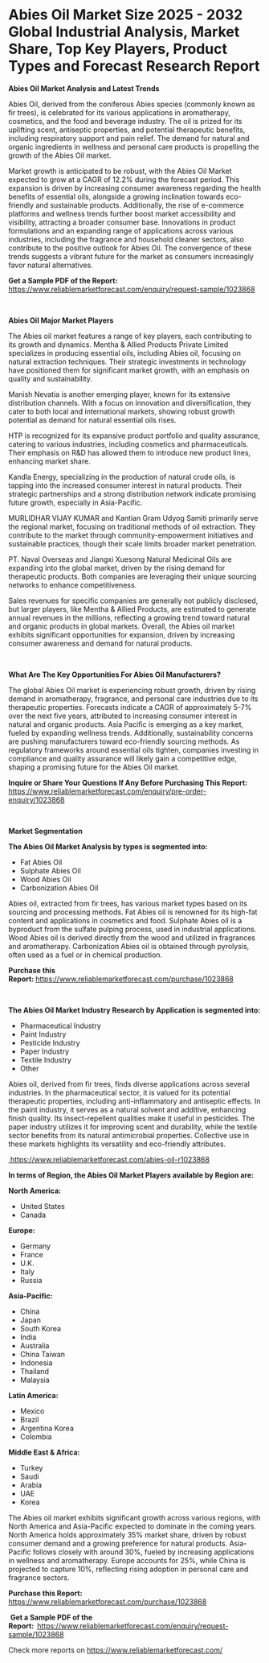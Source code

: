 <p><h1>Abies Oil Market Size 2025 - 2032 Global Industrial Analysis, Market Share, Top Key Players, Product Types and Forecast Research Report</h1></p><p><strong>Abies Oil Market Analysis and Latest Trends</strong></p>
<p><p>Abies Oil, derived from the coniferous Abies species (commonly known as fir trees), is celebrated for its various applications in aromatherapy, cosmetics, and the food and beverage industry. The oil is prized for its uplifting scent, antiseptic properties, and potential therapeutic benefits, including respiratory support and pain relief. The demand for natural and organic ingredients in wellness and personal care products is propelling the growth of the Abies Oil market.</p><p>Market growth is anticipated to be robust, with the Abies Oil Market expected to grow at a CAGR of 12.2% during the forecast period. This expansion is driven by increasing consumer awareness regarding the health benefits of essential oils, alongside a growing inclination towards eco-friendly and sustainable products. Additionally, the rise of e-commerce platforms and wellness trends further boost market accessibility and visibility, attracting a broader consumer base. Innovations in product formulations and an expanding range of applications across various industries, including the fragrance and household cleaner sectors, also contribute to the positive outlook for Abies Oil. The convergence of these trends suggests a vibrant future for the market as consumers increasingly favor natural alternatives.</p></p>
<p><strong>Get a Sample PDF of the Report:&nbsp;</strong> <a href="https://www.reliablemarketforecast.com/enquiry/request-sample/1023868?utm_campaign=2755&utm_medium=2&utm_source=Github&utm_content=ia&utm_term=05032025&utm_id=abies-oil">https://www.reliablemarketforecast.com/enquiry/request-sample/1023868</a></p>
<p>&nbsp;</p>
<p><strong>Abies Oil Major Market Players</strong></p>
<p><p>The Abies oil market features a range of key players, each contributing to its growth and dynamics. Mentha & Allied Products Private Limited specializes in producing essential oils, including Abies oil, focusing on natural extraction techniques. Their strategic investments in technology have positioned them for significant market growth, with an emphasis on quality and sustainability.</p><p>Manish Nevatia is another emerging player, known for its extensive distribution channels. With a focus on innovation and diversification, they cater to both local and international markets, showing robust growth potential as demand for natural essential oils rises.</p><p>HTP is recognized for its expansive product portfolio and quality assurance, catering to various industries, including cosmetics and pharmaceuticals. Their emphasis on R&D has allowed them to introduce new product lines, enhancing market share.</p><p>Kandla Energy, specializing in the production of natural crude oils, is tapping into the increased consumer interest in natural products. Their strategic partnerships and a strong distribution network indicate promising future growth, especially in Asia-Pacific.</p><p>MURLIDHAR VIJAY KUMAR and Kantian Gram Udyog Samiti primarily serve the regional market, focusing on traditional methods of oil extraction. They contribute to the market through community-empowerment initiatives and sustainable practices, though their scale limits broader market penetration.</p><p>PT. Naval Overseas and Jiangxi Xuesong Natural Medicinal Oils are expanding into the global market, driven by the rising demand for therapeutic products. Both companies are leveraging their unique sourcing networks to enhance competitiveness.</p><p>Sales revenues for specific companies are generally not publicly disclosed, but larger players, like Mentha & Allied Products, are estimated to generate annual revenues in the millions, reflecting a growing trend toward natural and organic products in global markets. Overall, the Abies oil market exhibits significant opportunities for expansion, driven by increasing consumer awareness and demand for natural products.</p></p>
<p>&nbsp;</p>
<p><strong>What Are The Key Opportunities For Abies Oil Manufacturers?</strong></p>
<p><p>The global Abies Oil market is experiencing robust growth, driven by rising demand in aromatherapy, fragrance, and personal care industries due to its therapeutic properties. Forecasts indicate a CAGR of approximately 5-7% over the next five years, attributed to increasing consumer interest in natural and organic products. Asia Pacific is emerging as a key market, fueled by expanding wellness trends. Additionally, sustainability concerns are pushing manufacturers toward eco-friendly sourcing methods. As regulatory frameworks around essential oils tighten, companies investing in compliance and quality assurance will likely gain a competitive edge, shaping a promising future for the Abies Oil market.</p></p>
<p><strong>Inquire or Share Your Questions If Any Before Purchasing This Report:</strong> <a href="https://www.reliablemarketforecast.com/enquiry/pre-order-enquiry/1023868?utm_campaign=2755&utm_medium=2&utm_source=Github&utm_content=ia&utm_term=05032025&utm_id=abies-oil">https://www.reliablemarketforecast.com/enquiry/pre-order-enquiry/1023868</a></p>
<p>&nbsp;</p>
<p><strong>Market Segmentation</strong></p>
<p><strong>The Abies Oil Market Analysis by types is segmented into:</strong></p>
<p><ul><li>Fat Abies Oil</li><li>Sulphate Abies Oil</li><li>Wood Abies Oil</li><li>Carbonization Abies Oil</li></ul></p>
<p><p>Abies oil, extracted from fir trees, has various market types based on its sourcing and processing methods. Fat Abies oil is renowned for its high-fat content and applications in cosmetics and food. Sulphate Abies oil is a byproduct from the sulfate pulping process, used in industrial applications. Wood Abies oil is derived directly from the wood and utilized in fragrances and aromatherapy. Carbonization Abies oil is obtained through pyrolysis, often used as a fuel or in chemical production.</p></p>
<p><strong>Purchase this Report:&nbsp;</strong><a href="https://www.reliablemarketforecast.com/purchase/1023868?utm_campaign=2755&utm_medium=2&utm_source=Github&utm_content=ia&utm_term=05032025&utm_id=abies-oil">https://www.reliablemarketforecast.com/purchase/1023868</a></p>
<p>&nbsp;</p>
<p><strong>The Abies Oil Market Industry Research by Application is segmented into:</strong></p>
<p><ul><li>Pharmaceutical Industry</li><li>Paint Industry</li><li>Pesticide Industry</li><li>Paper Industry</li><li>Textile Industry</li><li>Other</li></ul></p>
<p><p>Abies oil, derived from fir trees, finds diverse applications across several industries. In the pharmaceutical sector, it is valued for its potential therapeutic properties, including anti-inflammatory and antiseptic effects. In the paint industry, it serves as a natural solvent and additive, enhancing finish quality. Its insect-repellent qualities make it useful in pesticides. The paper industry utilizes it for improving scent and durability, while the textile sector benefits from its natural antimicrobial properties. Collective use in these markets highlights its versatility and eco-friendly attributes.</p></p>
<p><a href="https://www.reliablemarketforecast.com/abies-oil-r1023868?utm_campaign=2755&utm_medium=2&utm_source=Github&utm_content=ia&utm_term=05032025&utm_id=abies-oil">&nbsp;https://www.reliablemarketforecast.com/abies-oil-r1023868</a></p>
<p><strong>In terms of Region, the Abies Oil Market Players available by Region are:</strong></p>
<p>
    <p> <strong> North America: </strong>
        <ul>
            <li>United States</li>
            <li>Canada</li>
        </ul>
        </p> 
    <p> <strong> Europe: </strong>
        <ul>
            <li>Germany</li>
            <li>France</li>
            <li>U.K.</li>
            <li>Italy</li>
            <li>Russia</li>
        </ul>
        </p> 
    <p> <strong> Asia-Pacific: </strong>
        <ul>
            <li>China</li>
            <li>Japan</li>
            <li>South Korea</li>
            <li>India</li>
            <li>Australia</li>
            <li>China Taiwan</li>
            <li>Indonesia</li>
            <li>Thailand</li>
            <li>Malaysia</li>
        </ul>
        </p> 
    <p> <strong> Latin America: </strong>
        <ul>
            <li>Mexico</li>
            <li>Brazil</li>
            <li>Argentina Korea</li>
            <li>Colombia</li>
        </ul>
        </p> 
    <p> <strong> Middle East & Africa: </strong>
        <ul>
            <li>Turkey</li>
            <li>Saudi</li>
            <li>Arabia</li>
            <li>UAE</li>
            <li>Korea</li>
        </ul>
    </p>
    </p>
<p><p>The Abies oil market exhibits significant growth across various regions, with North America and Asia-Pacific expected to dominate in the coming years. North America holds approximately 35% market share, driven by robust consumer demand and a growing preference for natural products. Asia-Pacific follows closely with around 30%, fueled by increasing applications in wellness and aromatherapy. Europe accounts for 25%, while China is projected to capture 10%, reflecting rising adoption in personal care and fragrance sectors.</p></p>
<p><strong>Purchase this Report: </strong><a href="https://www.reliablemarketforecast.com/purchase/1023868?utm_campaign=2755&utm_medium=2&utm_source=Github&utm_content=ia&utm_term=05032025&utm_id=abies-oil">https://www.reliablemarketforecast.com/purchase/1023868</a></p>
<p>&nbsp;<strong>Get a Sample PDF of the Report:&nbsp;&nbsp;</strong><a href="https://www.reliablemarketforecast.com/enquiry/request-sample/1023868?utm_campaign=2755&utm_medium=2&utm_source=Github&utm_content=ia&utm_term=05032025&utm_id=abies-oil">https://www.reliablemarketforecast.com/enquiry/request-sample/1023868</a></p>
<p><strong></strong></p>
<p>Check more reports on <a href="https://www.reliablemarketforecast.com/?utm_campaign=2755&utm_medium=2&utm_source=Github&utm_content=ia&utm_term=05032025&utm_id=abies-oil">https://www.reliablemarketforecast.com/</a></p>